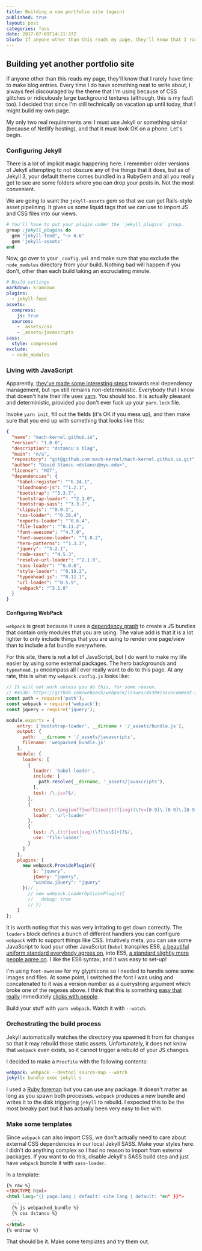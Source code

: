 ```yaml
---
title: Building a new portfolio site (again)
published: true
layout: post
categories: foss
date: 2017-07-09T14:21:37Z
blurb: If anyone other than this reads my page, they'll know that I rarely have time to make blog entries. Every time I do have something neat to write about, I always feel discouraged by the theme that I'm using because of CSS glitches or ridiculously large background textures (although, this is my fault too). I decided that since I'm still technically on vacation up until today, that I might build my own page. 
---
```

## Building yet another portfolio site

If anyone other than this reads my page, they'll know that I rarely have time to make blog entries. Every time I do have something neat to write about, I always feel discouraged by the theme that I'm using because of CSS glitches or ridiculously large background textures (although, this is my fault too). I decided that since I'm still technically on vacation up until today, that I might build my own page. 

My only two real requirements are: I must use Jekyll or something similar (because of Netlify hosting), and that it must look OK on a phone. Let's begin.


### Configuring Jekyll

There is a lot of implicit magic happening here. I remember older versions of Jekyll attempting to not obscure any of the things that it does, but as of Jekyll 3, your default theme comes bundled in a RubyGem and all you really get to see are some folders where you can drop your posts in. Not the most convenient. 

We are going to want the `jekyll-assets` gem so that we can get Rails-style asset pipelining. It gives us some liquid tags that we can use to import JS and CSS files into our views. 

```ruby
# You'll have to put your plugin under the `jekyll_plugins` group.
group :jekyll_plugins do
  gem "jekyll-feed", "~> 0.6"
  gem 'jekyll-assets'
end
```

Now, go over to your `_config.yml` and make sure that you exclude the `node_modules` directory from your build. Nothing bad will happen if you don't, other than each build taking an excruciating minute.

```yaml
# Build settings
markdown: kramdown
plugins:
  - jekyll-feed
assets:
  compress:
    js: true
  sources:
    - _assets/css
    - _assets/javascripts
sass:
  style: compressed
exclude:
  - node_modules
```

### Living with JavaScript

Apparently, [they've made some interesting steps](https://docs.npmjs.com/how-npm-works/npm3) towards real dependency management, but `npm` still remains non-deterministic. Everybody that I know that doesn't hate their life uses [yarn](https://yarnpkg.com). You should too. It is actually pleasant and deterministic, provided you don't ever fuck up your `yarn.lock` file. 

Invoke `yarn init`, fill out the fields (it's OK if you mess up), and then make sure that you end up with something that looks like this:

```json
{
  "name": "mach-kernel.github.io",
  "version": "1.0.0",
  "description": "dstancu's blag",
  "main": "n/a",
  "repository": "git@github.com:mach-kernel/mach-kernel.github.io.git",
  "author": "David Stancu <dstancu@nyu.edu>",
  "license": "MIT",
  "dependencies": {
    "babel-register": "^6.24.1",
    "bloodhound-js": "^1.2.1",
    "bootstrap": "^3.3.7",
    "bootstrap-loader": "^2.1.0",
    "bootstrap-sass": "^3.3.7",
    "clippyjs": "^0.0.3",
    "css-loader": "^0.28.4",
    "exports-loader": "^0.6.4",
    "file-loader": "^0.11.2",
    "font-awesome": "^4.7.0",
    "font-awesome-loader": "^1.0.2",
    "hero-patterns": "^1.3.3",
    "jquery": "^3.2.1",
    "node-sass": "^4.5.3",
    "resolve-url-loader": "^2.1.0",
    "sass-loader": "^6.0.6",
    "style-loader": "^0.18.2",
    "typeahead.js": "^0.11.1",
    "url-loader": "^0.5.9",
    "webpack": "^3.1.0"
  }
}

```

#### Configuring WebPack

`webpack` is great because it uses a [dependency graph](https://en.wikipedia.org/wiki/Dependency_graph) to create a JS bundles that contain only modules that you are using. The value add is that it is a lot lighter to only include things that you are using to render one page/view than to include a fat bundle everywhere. 

For this site, there is not a lot of JavaScript, but I do want to make my life easier by using some external packages. The hero backgrounds and `typeahead.js` encompass all I ever really want to do to this page. At any rate, this is what my `webpack.config.js` looks like:

```javascript
// It will not work unless you do this, for some reason.
// #4530: https://github.com/webpack/webpack/issues/4530#issuecomment-289446592
const path = require('path');
const webpack = require('webpack');
const jquery = require('jquery');

module.exports = {
    entry: ['bootstrap-loader', __dirname + '/_assets/bundle.js'],
    output: {
      path:  __dirname + '/_assets/javascripts',
      filename: 'webpacked_bundle.js'
    },
    module: {
      loaders: [
        {
          loader: 'babel-loader',
          include: [
            path.resolve(__dirname, '_assets/javascripts'),
          ],
          test: /\.jsx?$/,
        },
        {
          test: /\.(png|woff|woff2|eot|ttf|svg)(\?v=[0-9]\.[0-9]\.[0-9])?$/,
          loader: 'url-loader'
        },
        {
          test: /\.(ttf|eot|svg)(\?[\s\S]+)?$/,
          use: 'file-loader'
        }
      ]
    },
    plugins: [
      new webpack.ProvidePlugin({
          $: "jquery",
          jQuery: "jquery",
          "window.jQuery": "jquery"
      })// ,
        // new webpack.LoaderOptionsPlugin({
        //   debug: true
        // })
    ]
};
```

It is worth noting that this was very irritating to get down correctly. The `loaders` block defines a bunch of different handlers you can configure `webpack` with to support things like CSS. Intuitively meta, you can use some JavaScript to load your other JavaScript (`babel` transpiles ES6, [a beautiful uniform standard everybody agrees on](https://kangax.github.io/compat-table/es6/), into ES5, [a standard slightly more people agree on](http://kangax.github.io/compat-table/es5/). I like the ES6 syntax, and it was easy to set-up!

I'm using `font-awesome` for my glyphicons so I needed to handle some some images and files. At some point, I switched the font I was using and concatenated to it was a version number as a querystring argument which broke one of the regexes above. I think that this is something [easy that really](https://github.com/webpack-contrib/css-loader/issues/38) immediately [clicks with people](https://github.com/webpack-contrib/less-loader/issues/53).

Build your stuff with `yarn webpack`. Watch it with `--watch`.

### Orchestrating the build process

Jekyll automatically watches the directory you spawned it from for changes so that it may rebuild those static assets. Unfortunately, it does not know that `webpack` even exists, so it cannot trigger a rebuild of your JS changes. 

I decided to make a `Procfile` with the following contents:

```yaml
webpack: webpack --devtool source-map --watch
jekyll: bundle exec jekyll s
```

I used a [Ruby foreman](https://github.com/ddollar/foreman) but you can use any package. It doesn't matter as long as you spawn both processes. `webpack` produces a new bundle and writes it to the disk triggering `jekyll` to rebuild. I expected this to be the most breaky part but it has actually been very easy to live with. 

### Make some templates

Since `webpack` can also import CSS, we don't actually need to care about external CSS dependencies in our local Jekyll SASS. Make your styles here. I didn't do anything complex so I had no reason to import from external packages. If you want to do this, disable Jekyll's SASS build step and just have `webpack` bundle it with `sass-loader`. 

In a template:

```html
{% raw %}
<!DOCTYPE html>
<html lang="{{ page.lang | default: site.lang | default: "en" }}">
  ...
  {% js webpacked_bundle %}
  {% css dstancu %}
  ...
</html>
{% endraw %}
```

That should be it. Make some templates and try them out.
